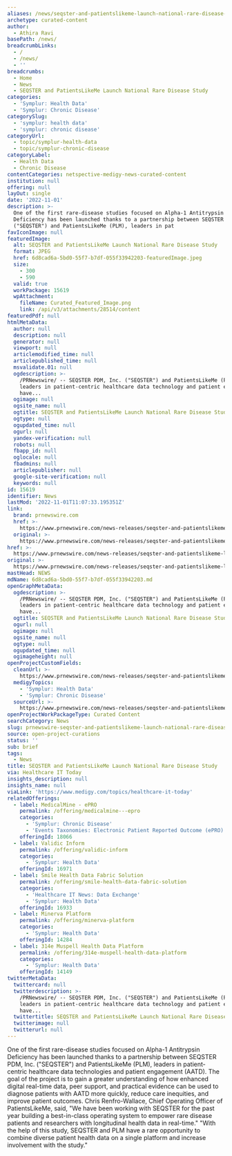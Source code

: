 ```yaml
---
aliases: /news/seqster-and-patientslikeme-launch-national-rare-disease-study
archetype: curated-content
author:
  - Athira Ravi
basePath: /news/
breadcrumbLinks:
  - /
  - /news/
  - ''
breadcrumbs:
  - Home
  - News
  - SEQSTER and PatientsLikeMe Launch National Rare Disease Study
categories:
  - 'Symplur: Health Data'
  - 'Symplur: Chronic Disease'
categorySlug:
  - 'symplur: health data'
  - 'symplur: chronic disease'
categoryUrl:
  - topic/symplur-health-data
  - topic/symplur-chronic-disease
categoryLabel:
  - Health Data
  - Chronic Disease
contentCategories: netspective-medigy-news-curated-content
institution: null
offering: null
layOut: single
date: '2022-11-01'
description: >-
  One of the first rare-disease studies focused on Alpha-1 Antitrypsin
  Deficiency has been launched thanks to a partnership between SEQSTER PDM, Inc.
  ("SEQSTER") and PatientsLikeMe (PLM), leaders in pat
favIconImage: null
featuredImage:
  alt: SEQSTER and PatientsLikeMe Launch National Rare Disease Study
  format: JPEG
  href: 6d8cad6a-5bd0-55f7-b7df-055f33942203-featuredImage.jpeg
  size:
    - 300
    - 590
  valid: true
  workPackage: 15619
  wpAttachment:
    fileName: Curated_Featured_Image.png
    link: /api/v3/attachments/28514/content
featuredPdf: null
htmlMetaData:
  author: null
  description: null
  generator: null
  viewport: null
  articlemodified_time: null
  articlepublished_time: null
  msvalidate.01: null
  ogdescription: >-
    /PRNewswire/ -- SEQSTER PDM, Inc. ("SEQSTER") and PatientsLikeMe (PLM),
    leaders in patient-centric healthcare data technology and patient engagement
    have...
  ogimage: null
  ogsite_name: null
  ogtitle: SEQSTER and PatientsLikeMe Launch National Rare Disease Study
  ogtype: null
  ogupdated_time: null
  ogurl: null
  yandex-verification: null
  robots: null
  fbapp_id: null
  oglocale: null
  fbadmins: null
  articlepublisher: null
  google-site-verification: null
  keywords: null
id: 15619
identifier: News
lastMod: '2022-11-01T11:07:33.195351Z'
link:
  brand: prnewswire.com
  href: >-
    https://www.prnewswire.com/news-releases/seqster-and-patientslikeme-launch-national-rare-disease-study-301639698.html
  original: >-
    https://www.prnewswire.com/news-releases/seqster-and-patientslikeme-launch-national-rare-disease-study-301639698.html
href: >-
  https://www.prnewswire.com/news-releases/seqster-and-patientslikeme-launch-national-rare-disease-study-301639698.html
original: >-
  https://www.prnewswire.com/news-releases/seqster-and-patientslikeme-launch-national-rare-disease-study-301639698.html
mastHead: NEWS
mdName: 6d8cad6a-5bd0-55f7-b7df-055f33942203.md
openGraphMetaData:
  ogdescription: >-
    /PRNewswire/ -- SEQSTER PDM, Inc. ("SEQSTER") and PatientsLikeMe (PLM),
    leaders in patient-centric healthcare data technology and patient engagement
    have...
  ogtitle: SEQSTER and PatientsLikeMe Launch National Rare Disease Study
  ogurl: null
  ogimage: null
  ogsite_name: null
  ogtype: null
  ogupdated_time: null
  ogimageheight: null
openProjectCustomFields:
  cleanUrl: >-
    https://www.prnewswire.com/news-releases/seqster-and-patientslikeme-launch-national-rare-disease-study-301639698.html
  medigyTopics:
    - 'Symplur: Health Data'
    - 'Symplur: Chronic Disease'
  sourceUrl: >-
    https://www.prnewswire.com/news-releases/seqster-and-patientslikeme-launch-national-rare-disease-study-301639698.html
openProjectWorkPackageType: Curated Content
searchCategory: News
slug: prnewswire-seqster-and-patientslikeme-launch-national-rare-disease-study
source: open-project-curations
status: ''
sub: brief
tags:
  - News
title: SEQSTER and PatientsLikeMe Launch National Rare Disease Study
via: Healthcare IT Today
insights_description: null
insights_name: null
viaLink: 'https://www.medigy.com/topics/healthcare-it-today'
relatedOfferings:
  - label: MedicalMine - ePRO
    permalink: /offering/medicalmine---epro
    categories:
      - 'Symplur: Chronic Disease'
      - 'Events Taxonomies: Electronic Patient Reported Outcome (ePRO)'
    offeringId: 18066
  - label: Validic Inform
    permalink: /offering/validic-inform
    categories:
      - 'Symplur: Health Data'
    offeringId: 16971
  - label: Smile Health Data Fabric Solution
    permalink: /offering/smile-health-data-fabric-solution
    categories:
      - 'Healthcare IT News: Data Exchange'
      - 'Symplur: Health Data'
    offeringId: 16933
  - label: Minerva Platform
    permalink: /offering/minerva-platform
    categories:
      - 'Symplur: Health Data'
    offeringId: 14284
  - label: 314e Muspell Health Data Platform
    permalink: /offering/314e-muspell-health-data-platform
    categories:
      - 'Symplur: Health Data'
    offeringId: 14149
twitterMetaData:
  twittercard: null
  twitterdescription: >-
    /PRNewswire/ -- SEQSTER PDM, Inc. ("SEQSTER") and PatientsLikeMe (PLM),
    leaders in patient-centric healthcare data technology and patient engagement
    have...
  twittertitle: SEQSTER and PatientsLikeMe Launch National Rare Disease Study
  twitterimage: null
  twitterurl: null
---
```

<p>One of the first rare-disease studies focused on Alpha-1 Antitrypsin Deficiency has been launched thanks to a partnership between SEQSTER PDM, Inc. ("SEQSTER") and PatientsLikeMe (PLM), leaders in patient-centric healthcare data technologies and patient engagement (AATD). The goal of the project is to gain a greater understanding of how enhanced digital real-time data, peer support, and practical evidence can be used to diagnose patients with AATD more quickly, reduce care inequities, and improve patient outcomes. Chris Renfro-Wallace, Chief Operating Officer of PatientsLikeMe, said, "We have been working with SEQSTER for the past year building a best-in-class operating system to empower rare disease patients and researchers with longitudinal health data in real-time." "With the help of this study, SEQSTER and PLM have a rare opportunity to combine diverse patient health data on a single platform and increase involvement with the study."</p>
